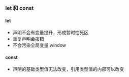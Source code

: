 ### let 和 const
#### let
* 声明不会有变量提升，形成暂时性死区
* 重复声明会报错
* 不会污染全局变量 window


#### const
* 声明的基础类型值无法改变，引用类型值的内部可以改变